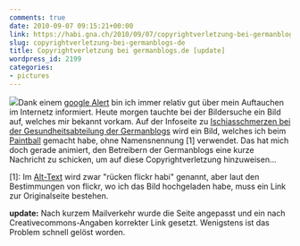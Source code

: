 ```yaml
---
comments: true
date: 2010-09-07 09:15:21+00:00
link: https://habi.gna.ch/2010/09/07/copyrightverletzung-bei-germanblogs-de/
slug: copyrightverletzung-bei-germanblogs-de
title: Copyrightverletzung bei germanblogs.de [update]
wordpress_id: 2199
categories:
- pictures
---
```


[![](https://habi.gna.ch/wp-content/uploads/2010/09/Ischiasschmerzen-â€“-Bandscheibenvorfall-oder-eingeklemmter-Nerv-gesundheits-blog-183x300.png)](https://habi.gna.ch/wp-content/uploads/2010/09/Ischiasschmerzen-â€“-Bandscheibenvorfall-oder-eingeklemmter-Nerv-gesundheits-blog.png)Dank einem [google Alert](https://google.com/alerts) bin ich immer relativ gut über mein Auftauchen im Internetz informiert. Heute morgen tauchte bei der Bildersuche ein Bild auf, welches mir bekannt vorkam.
Auf der Infoseite zu [Ischiasschmerzen bei der Gesundheitsabteilung der Germanblogs](http://gesundheit.germanblogs.de/archive/2009/07/27/ischiasschmerzen-%E2%80%93-bandscheibenvorfall-oder-eingeklemmter-nerv.htm) wird ein Bild, welches ich beim [Paintball](https://www.flickr.com/photos/habi/sets/72157601921282087/) gemacht habe, ohne Namensnennung [1] verwendet.
Das hat mich doch gerade animiert, den Betreibern der Germanblogs eine kurze Nachricht zu schicken, um auf diese Copyrightverletzung hinzuweisen...

[1]: Im [Alt-Text](https://en.wikipedia.org/wiki/Wikipedia:Alternative_text_for_images) wird zwar "rücken flickr habi" genannt, aber laut den Bestimmungen von flickr, wo ich das Bild hochgeladen habe, muss ein Link zur Originalseite bestehen.

**update:** Nach kurzem Mailverkehr wurde die Seite angepasst und ein nach Creativecommons-Angaben korrekter Link gesetzt. Wenigstens ist das Problem schnell gelöst worden.
